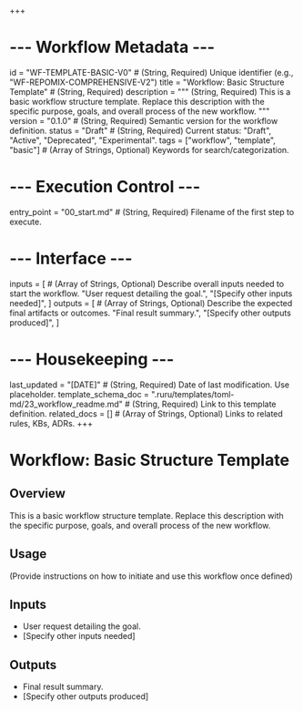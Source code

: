 +++
# --- Workflow Metadata ---
id = "WF-TEMPLATE-BASIC-V0" # (String, Required) Unique identifier (e.g., "WF-REPOMIX-COMPREHENSIVE-V2")
title = "Workflow: Basic Structure Template" # (String, Required)
description = """
(String, Required) This is a basic workflow structure template.
Replace this description with the specific purpose, goals,
and overall process of the new workflow.
"""
version = "0.1.0" # (String, Required) Semantic version for the workflow definition.
status = "Draft" # (String, Required) Current status: "Draft", "Active", "Deprecated", "Experimental".
tags = ["workflow", "template", "basic"] # (Array of Strings, Optional) Keywords for search/categorization.

# --- Execution Control ---
entry_point = "00_start.md" # (String, Required) Filename of the first step to execute.

# --- Interface ---
inputs = [ # (Array of Strings, Optional) Describe overall inputs needed to start the workflow.
    "User request detailing the goal.",
    "[Specify other inputs needed]",
]
outputs = [ # (Array of Strings, Optional) Describe the expected final artifacts or outcomes.
    "Final result summary.",
    "[Specify other outputs produced]",
]

# --- Housekeeping ---
last_updated = "[DATE]" # (String, Required) Date of last modification. Use placeholder.
template_schema_doc = ".ruru/templates/toml-md/23_workflow_readme.md" # (String, Required) Link to this template definition.
related_docs = [] # (Array of Strings, Optional) Links to related rules, KBs, ADRs.
+++

# Workflow: Basic Structure Template

## Overview

This is a basic workflow structure template.
Replace this description with the specific purpose, goals,
and overall process of the new workflow.

## Usage

(Provide instructions on how to initiate and use this workflow once defined)

## Inputs

*   User request detailing the goal.
*   [Specify other inputs needed]

## Outputs

*   Final result summary.
*   [Specify other outputs produced]

